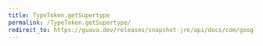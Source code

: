 ```yaml
---
title: TypeToken.getSupertype
permalink: /TypeToken.getSupertype/
redirect_to: https://guava.dev/releases/snapshot-jre/api/docs/com/google/common/reflect/TypeToken.html#getSupertype-java.lang.Class-
---
```


